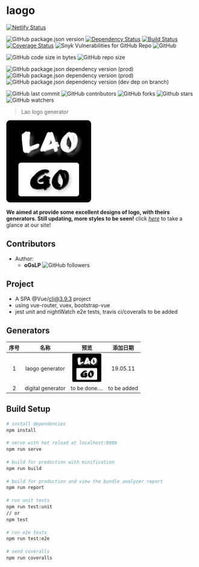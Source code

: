 # laogo

[![Netlify Status][netlify]][netlify url]

![GitHub package.json version][package.json version url]
[![Dependency Status][dependencies]][dependencies url]
[![Build Status][travis build]][travis build url]
[![Coverage Status][coveralls]][coveralls url]
![Snyk Vulnerabilities for GitHub Repo][vulnerabilities url]
![GitHub][github licence url]

![GitHub code size in bytes][code size url]
![GitHub repo size][repo size url]


![GitHub package.json dependency version (prod)][vue version url]
![GitHub package.json dependency version (prod)][bootstrap-vue version url]
![GitHub package.json dependency version (dev dep on branch)][vue-cli version url]

![GitHub last commit][last commit url]
![GitHub contributors][contributors url]
![GitHub forks][forks url]
![Github stars][stars url]
![GitHub watchers][watchers url]

> Lao logo generator

<img src="public/img/laogo.png">

**We aimed at provide some excellent designs of logo, with theirs generators. Still updating, more styles to be seen!**
click [*here*](https://laogo.netlify.com) to take a glance at our site!


## Contributors

* Author: 
    * **oGsLP** ![GitHub followers][oGsLP followers url]

## Project

* A SPA @Vue/cli@3.9.3 project
* using vue-router, vuex, bootstrap-vue
* jest unit and nightWatch e2e tests, travis ci/coveralls to be added

## Generators

| 序号  | 名称                | 预览                                                       | 添加日期        |
|:---:|:-----------------:|:--------------------------------------------------------:|:-----------:|
| 1   | laogo generator   | <img src="public/img/laogo.png" height="75" width="77" > | 19.05.11    |
| 2   | digital generator | to be done....                                           | to be added |

## Build Setup

```bash
# install dependencies
npm install

# serve with hot reload at localhost:8080
npm run serve

# build for production with minification
npm run build

# build for production and view the bundle analyzer report
npm run report

# run unit tests
npm run test:unit
// or
npm test

# run e2e tests
npm run test:e2e 

# send coveralls
npm run coveralls
```



[netlify]:https://api.netlify.com/api/v1/badges/22d92655-ae8a-4376-8597-c3af0ad122f1/deploy-status
[netlify url]:https://app.netlify.com/sites/laogo/deploys
[dependencies]:https://david-dm.org/oGsLP/laogo.svg?theme=shields.io
[dependencies url]:https://david-dm.org/oGsLP/laogo
[travis build]:https://travis-ci.com/oGsLP/laogo.svg?branch=master
[travis build url]:https://travis-ci.com/oGsLP/laogo
[coveralls]:https://coveralls.io/repos/github/oGsLP/laogo/badge.svg?branch=master
[coveralls url]:https://coveralls.io/github/oGsLP/laogo?branch=master

[vulnerabilities url]:https://img.shields.io/snyk/vulnerabilities/github/oGsLP/laogo.svg
[code size url]:https://img.shields.io/github/languages/code-size/oGsLP/laogo.svg
[repo size url]:https://img.shields.io/github/repo-size/oGsLP/laogo.svg
[github licence url]:https://img.shields.io/github/license/oGsLP/laogo.svg
[package.json version url]:https://img.shields.io/github/package-json/v/oGsLP/laogo.svg
[vue version url]:https://img.shields.io/github/package-json/dependency-version/oGsLP/laogo/vue.svg
[bootstrap-vue version url]:https://img.shields.io/github/package-json/dependency-version/oGsLP/laogo/bootstrap-vue.svg
[vue-cli version url]:https://img.shields.io/github/package-json/dependency-version/oGsLP/laogo/dev/@vue/cli-service.svg?label=%40vue%2Fcli

[last commit url]:https://img.shields.io/github/last-commit/oGsLP/laogo.svg
[contributors url]:https://img.shields.io/github/contributors/oGsLP/laogo.svg
[stars url]:https://img.shields.io/github/stars/oGsLP/laogo.svg?style=social
[forks url]:https://img.shields.io/github/forks/oGsLP/laogo.svg?style=social
[watchers url]:https://img.shields.io/github/watchers/oGsLP/laogo.svg?style=social

[oGsLP followers url]:https://img.shields.io/github/followers/oGsLP.svg?style=social

[DeviLily followers url]:https://img.shields.io/github/followers/DeviLily.svg?style=social
[songjinze followers url]:https://img.shields.io/github/followers/songjinze.svg?style=social
[Godlike-Xiang followers url]:https://img.shields.io/github/followers/Godlike-Xiang.svg?style=social
